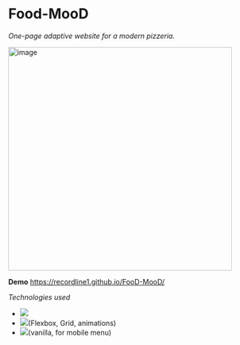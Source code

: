 <h1>Food-MooD</h1>

<i>One-page adaptive website for a modern pizzeria.</i>

<img width="450" height="auto" alt="image" src="https://github.com/user-attachments/assets/07b969a4-532f-4d4c-a475-a8f62bb4d210" />

<b>Demo</b>
 https://recordline1.github.io/FooD-MooD/
 
<i>Technologies used</i>

- <img src="https://cdn.jsdelivr.net/gh/devicons/devicon@latest/icons/html5/html5-original-wordmark.svg" />          
- <img src="https://cdn.jsdelivr.net/gh/devicons/devicon@latest/icons/sass/sass-original.svg" />(Flexbox, Grid, animations)
- <img src="https://cdn.jsdelivr.net/gh/devicons/devicon@latest/icons/javascript/javascript-original.svg" />(vanilla, for mobile menu)
